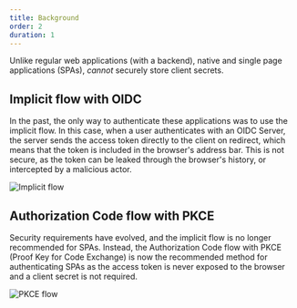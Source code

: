 ```yaml
---
title: Background
order: 2
duration: 1
---
```


Unlike regular web applications (with a backend), native and single page applications (SPAs), *cannot* securely store client secrets.

## Implicit flow with OIDC

In the past, the only way to authenticate these applications was to use the implicit flow. In this case,
when a user authenticates with an OIDC Server, the server sends the access token directly to the client on
redirect, which means that the token is included in the browser's address bar. This is not secure, as the token can
be leaked through the browser's history, or intercepted by a malicious actor.

![Implicit flow](/assets/images/connect-a-single-page-oidc-service/implicit-flow.png)   

## Authorization Code flow with PKCE

Security requirements have evolved, and the implicit flow is no longer recommended for SPAs. Instead, the Authorization 
Code flow with PKCE (Proof Key for Code Exchange) is now the recommended method for authenticating SPAs as the 
access token is never exposed to the browser and a client secret is not required.

![PKCE flow](/assets/images/connect-a-single-page-oidc-service/pkce-flow.png)